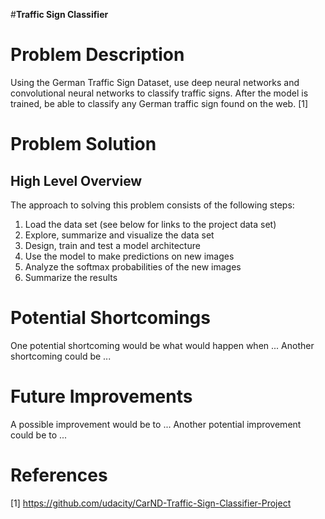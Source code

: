 #****Traffic Sign Classifier****

# Problem Description

Using the German Traffic Sign Dataset, use deep neural networks and convolutional neural networks to classify traffic signs. After the model is trained, be able to classify any German traffic sign found on the web. [1]

# Problem Solution

## High Level Overview

The approach to solving this problem consists of the following steps:

1. Load the data set (see below for links to the project data set)
2. Explore, summarize and visualize the data set
3. Design, train and test a model architecture
4. Use the model to make predictions on new images
5. Analyze the softmax probabilities of the new images
6. Summarize the results

# Potential Shortcomings

One potential shortcoming would be what would happen when ...
Another shortcoming could be ...

# Future Improvements

A possible improvement would be to ...
Another potential improvement could be to ...

# References
[1] https://github.com/udacity/CarND-Traffic-Sign-Classifier-Project
